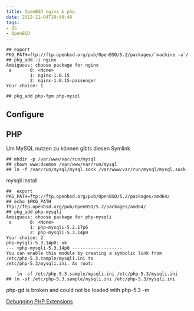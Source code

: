 ```yaml
---
title: OpenBSD nginx & php
date: 2012-11-04T19:40:48
tags:
- OS
- OpenBSD
---
```


```
## export PKG_PATH=ftp://ftp.openbsd.org/pub/OpenBSD/5.2/packages/`machine -a`/
## pkg_add -i nginx
Ambiguous: choose package for nginx
 a       0: <None>
         1: nginx-1.0.15
         2: nginx-1.0.15-passenger
Your choice: 1

## pkg_add php-fpm php-mysql
```

## Configure

## PHP

Um MySQL nutzen zu können gibts diesen Symlink

```
## mkdir -p /var/www/var/run/mysql
## chown www:daemon /var/www/var/run/mysql
## ln -f /var/run/mysql/mysql.sock /var/www/var/run/mysql/mysql.sock
```

mysqli install

```
##  export PKG_PATH=ftp://ftp.openbsd.org/pub/OpenBSD/5.2/packages/amd64/
## echo $PKG_PATH
ftp://ftp.openbsd.org/pub/OpenBSD/5.2/packages/amd64/
## pkg_add php-mysqli
Ambiguous: choose package for php-mysqli
 a       0: <None>
         1: php-mysqli-5.2.17p6
         2: php-mysqli-5.3.14p0
Your choice: 2
php-mysqli-5.3.14p0: ok
--- +php-mysqli-5.3.14p0 -------------------
You can enable this module by creating a symbolic link from
/etc/php-5.3.sample/mysqli.ini to
/etc/php-5.3/mysqli.ini. As root:

    ln -sf /etc/php-5.3.sample/mysqli.ini /etc/php-5.3/mysqli.ini
## ln -sf /etc/php-5.3.sample/mysqli.ini /etc/php-5.3/mysqli.ini
```

php-gd is broken and could not be loaded
with php-5.3 -m

[Debugging PHP Extensions](http://blog.endpoint.com/2011/02/debugging-php-extensions-with-dynamic.html)
